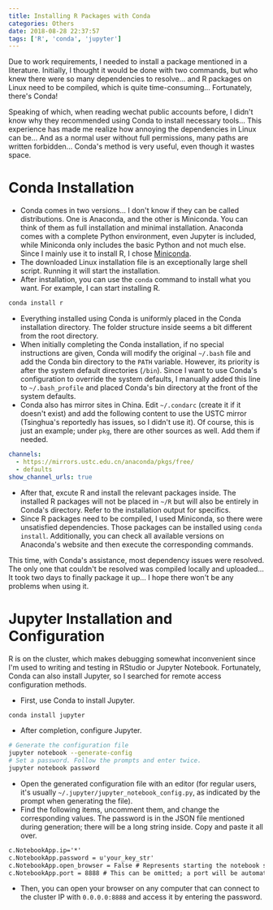 ```yaml
---
title: Installing R Packages with Conda
categories: Others
date: 2018-08-28 22:37:57
tags: ['R', 'conda', 'jupyter']
---
```


Due to work requirements, I needed to install a package mentioned in a literature. Initially, I thought it would be done with two commands, but who knew there were so many dependencies to resolve... and R packages on Linux need to be compiled, which is quite time-consuming... Fortunately, there's Conda!

<!-- more -->

Speaking of which, when reading wechat public accounts before, I didn't know why they recommended using Conda to install necessary tools... This experience has made me realize how annoying the dependencies in Linux can be... And as a normal user without full permissions, many paths are written forbidden... Conda's method is very useful, even though it wastes space.

# Conda Installation

- Conda comes in two versions... I don't know if they can be called distributions. One is Anaconda, and the other is Miniconda. You can think of them as full installation and minimal installation. Anaconda comes with a complete Python environment, even Jupyter is included, while Miniconda only includes the basic Python and not much else. Since I mainly use it to install R, I chose [Miniconda](https://conda.io/miniconda.html).
- The downloaded Linux installation file is an exceptionally large shell script. Running it will start the installation.
- After installation, you can use the `conda` command to install what you want. For example, I can start installing R.

```bash
conda install r
```

- Everything installed using Conda is uniformly placed in the Conda installation directory. The folder structure inside seems a bit different from the root directory.
- When initially completing the Conda installation, if no special instructions are given, Conda will modify the original `~/.bash` file and add the Conda bin directory to the `PATH` variable. However, its priority is after the system default directories (`/bin`). Since I want to use Conda's configuration to override the system defaults, I manually added this line to `~/.bash_profile` and placed Conda's bin directory at the front of the system defaults.
- Conda also has mirror sites in China. Edit `~/.condarc` (create it if it doesn't exist) and add the following content to use the USTC mirror (Tsinghua's reportedly has issues, so I didn't use it). Of course, this is just an example; under `pkg`, there are other sources as well. Add them if needed.

```yaml
channels:
  - https://mirrors.ustc.edu.cn/anaconda/pkgs/free/
  - defaults
show_channel_urls: true
```

- After that, excute R and install the relevant packages inside. The installed R packages will not be placed in `~/R` but will also be entirely in Conda's directory. Refer to the installation output for specifics.
- Since R packages need to be compiled, I used Miniconda, so there were unsatisfied dependencies. Those packages can be installed using `conda install`. Additionally, you can check all available versions on Anaconda's website and then execute the corresponding commands.

This time, with Conda's assistance, most dependency issues were resolved. The only one that couldn't be resolved was compiled locally and uploaded... It took two days to finally package it up... I hope there won't be any problems when using it.

# Jupyter Installation and Configuration

R is on the cluster, which makes debugging somewhat inconvenient since I'm used to writing and testing in RStudio or Jupyter Notebook. Fortunately, Conda can also install Jupyter, so I searched for remote access configuration methods.

- First, use Conda to install Jupyter.

```sh
conda install jupyter
```

- After completion, configure Jupyter.

```sh
# Generate the configuration file
jupyter notebook --generate-config
# Set a password. Follow the prompts and enter twice.
jupyter notebook password
```

- Open the generated configuration file with an editor (for regular users, it's usually `~/.jupyter/jupyter_notebook_config.py`, as indicated by the prompt when generating the file).
- Find the following items, uncomment them, and change the corresponding values. The password is in the JSON file mentioned during generation; there will be a long string inside. Copy and paste it all over.

```txt
c.NotebookApp.ip='*'
c.NotebookApp.password = u'your_key_str'
c.NotebookApp.open_browser = False # Represents starting the notebook service without opening the browser and accessing it.
c.NotebookApp.port = 8888 # This can be omitted; a port will be automatically assigned.
```

- Then, you can open your browser on any computer that can connect to the cluster IP with `0.0.0.0:8888` and access it by entering the password.
